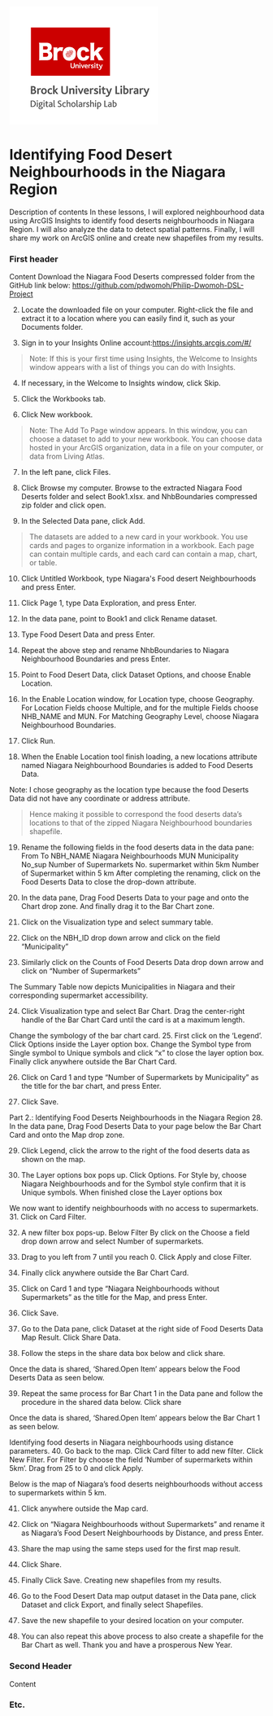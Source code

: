 ![DSL Logo][dsllogo]


# Identifying Food Desert Neighbourhoods in the Niagara Region
Description of contents
In these lessons, I will explored neighbourhood data using ArcGIS Insights to identify food deserts neighbourhoods in Niagara Region. I will also analyze the data to detect spatial patterns. Finally, I will share my work on ArcGIS online and create new shapefiles from my results.
### First header
Content
Download the Niagara Food Deserts compressed folder from the GitHub link below: https://github.com/pdwomoh/Philip-Dwomoh-DSL-Project

2. Locate the downloaded file on your computer. Right-click the file and extract it to a location where you can easily find it, such as your Documents folder.

3. Sign in to your Insights Online account:https://insights.arcgis.com/#/

>Note: If this is your first time using Insights, the Welcome to Insights window appears with a list of things you can do with Insights.

4. If necessary, in the Welcome to Insights window, click Skip.

5. Click the Workbooks tab.

6. Click New workbook.
 
>Note: The Add To Page window appears.
>In this window, you can choose a dataset to add to your new workbook. 
>You can choose data hosted in your ArcGIS organization, data in a file on your computer, or data from Living Atlas. 

7. In the left pane, click Files.
 
8. Click Browse my computer. Browse to the extracted Niagara Food Deserts folder and select Book1.xlsx. and NhbBoundaries compressed zip folder and click open.

9. In the Selected Data pane, click Add.
 
>The datasets are added to a new card in your workbook. 
>You use cards and pages to organize information in a workbook.
>Each page can contain multiple cards, and each card can contain a map, chart, or table. 

10. Click Untitled Workbook, type Niagara's Food desert Neighbourhoods and press Enter.

11. Click Page 1, type Data Exploration, and press Enter.

12. In the data pane, point to Book1 and click Rename dataset.
 
13. Type Food Desert Data and press Enter.

14. Repeat the above step and rename NhbBoundaries to Niagara Neighbourhood Boundaries and press Enter.

15. Point to Food Desert Data, click Dataset Options, and choose Enable Location.   
            
16. In the Enable Location window, for Location type, choose Geography. For Location Fields choose Multiple, and for the multiple Fields choose NHB_NAME and MUN. For Matching Geography Level, choose Niagara Neighbourhood Boundaries.
 
17. Click Run.
18. When the Enable Location tool finish loading, a new locations attribute named Niagara Neighbourhood Boundaries is added to Food Deserts Data.
 
Note: I chose geography as the location type because the food Deserts Data did not have any coordinate or address attribute.
>Hence making it possible to correspond the food deserts data’s locations to that of the zipped Niagara Neighbourhood boundaries shapefile. 

19. Rename the following fields in the food deserts data in the data pane:
From 	To 
NBH_NAME	Niagara Neighbourhoods
MUN	Municipality
No_sup	Number of Supermarkets
No. supermarket within 5km	Number of Supermarket within 5 km
After completing the renaming, click on the Food Deserts Data to close the drop-down attribute.

20. In the data pane, Drag Food Deserts Data to your page and onto the Chart drop zone. And finally drag it to the Bar Chart zone.

21. Click on the Visualization type and select summary table.
 
22. Click on the NBH_ID drop down arrow and click on the field “Municipality”
 
23. Similarly click on the Counts of Food Deserts Data drop down arrow and click on “Number of Supermarkets”
 
The Summary Table now depicts Municipalities in Niagara and their corresponding supermarket accessibility.
 
24. Click Visualization type and select Bar Chart. Drag the center-right handle of the Bar Chart Card until the card is at a maximum length.
 
Change the symbology of the bar chart card.
25. First click on the ‘Legend’. Click Options inside the Layer option box. Change the Symbol type from Single symbol to Unique symbols and click “x” to close the layer option box. Finally click anywhere outside the Bar Chart Card.
 
26. Click on Card 1 and type “Number of Supermarkets by Municipality” as the title for the bar chart, and press Enter.

7. Click Save.
 

Part 2.: Identifying Food Deserts Neighbourhoods in the Niagara Region
28. In the data pane, Drag Food Deserts Data to your page below the Bar Chart Card and onto the Map drop zone.  

29. Click Legend, click the arrow to the right of the food deserts data as shown on the map.
 
30. The Layer options box pops up. Click Options. For Style by, choose Niagara Neighbourhoods and for the Symbol style confirm that it is Unique symbols. When finished close the Layer options box
 
We now want to identify neighbourhoods with no access to supermarkets.
31. Click on Card Filter.
 
32. A new filter box pops-up. Below Filter By click on the Choose a field drop down arrow and select Number of supermarkets.
 
33. Drag to you left from 7 until you reach 0. Click Apply and close Filter.

34. Finally click anywhere outside the Bar Chart Card.
35. Click on Card 1 and type “Niagara Neighbourhoods without Supermarkets” as the title for the Map, and press Enter.
36. Click Save.
37. Go to the Data pane, click Dataset at the right side of Food Deserts Data Map Result. Click Share Data. 
 
38. Follow the steps in the share data box below and click share.
 

Once the data is shared, ‘Shared.Open Item’ appears below the Food Deserts Data as seen below.
  
39. Repeat the same process for Bar Chart 1 in the Data pane and follow the procedure in the shared data below. Click share
 
Once the data is shared, ‘Shared.Open Item’ appears below the Bar Chart 1 as seen below.
 
Identifying food deserts in Niagara neighbourhoods using distance parameters.
40. Go back to the map. Click Card filter to add new filter. Click New Filter. For Filter by choose the field ‘Number of supermarkets within 5km’. Drag from 25 to 0 and click Apply.


Below is the map of Niagara’s food deserts neighbourhoods without access to supermarkets within 5 km.
 
 
41. Click anywhere outside the Map card.
42. Click on “Niagara Neighbourhoods without Supermarkets” and rename it as Niagara’s Food Desert Neighbourhoods by Distance, and press Enter.
 

42. Share the map using the same steps used for the first map result. 
 

43. Click Share.
44. Finally Click Save.
Creating new shapefiles from my results.
45. Go to the Food Desert Data map output dataset in the Data pane, click Dataset and click Export, and finally select Shapefiles.
 


46. Save the new shapefile to your desired location on your computer.

  


47. You can also repeat this above process to also create a shapefile for the Bar Chart as well. 
                                             Thank you and have a prosperous New Year.


### Second Header

Content

### Etc.
 
 
 









<!--- Please use reference style images so that it is easier to update pictures later --->

[dsllogo]: dsl_logo.png
